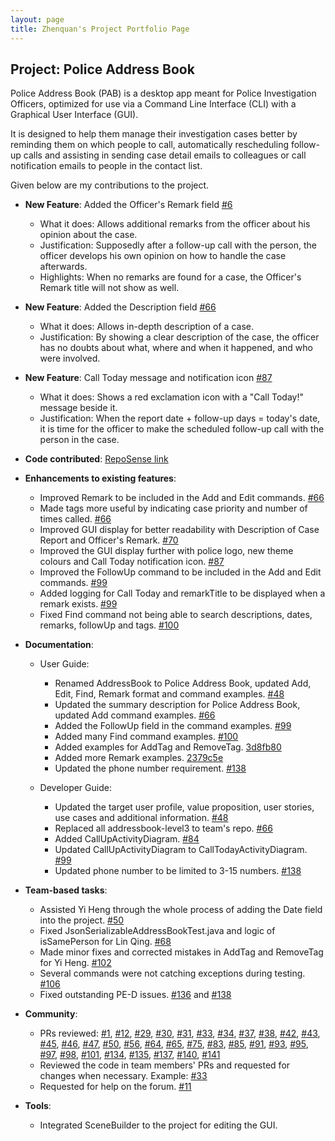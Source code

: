 ```yaml
---
layout: page
title: Zhenquan's Project Portfolio Page
---
```


## Project: Police Address Book

Police Address Book (PAB) is a desktop app meant for Police Investigation Officers, optimized for use via a Command Line Interface (CLI) with a Graphical User Interface (GUI).

It is designed to help them manage their investigation cases better by reminding them on which people to call, automatically rescheduling follow-up calls and assisting in sending case detail emails to colleagues or call notification emails to people in the contact list.

Given below are my contributions to the project.

* **New Feature**: Added the Officer's Remark field [\#6](https://github.com/AY2021S2-TIC4002-F18-1/tp2/pull/6)
  * What it does: Allows additional remarks from the officer about his opinion about the case.
  * Justification: Supposedly after a follow-up call with the person, the officer develops his own opinion on how to handle the case afterwards.
  * Highlights: When no remarks are found for a case, the Officer's Remark title will not show as well.
  
* **New Feature**: Added the Description field [\#66](https://github.com/AY2021S2-TIC4002-F18-1/tp2/pull/66)
  * What it does: Allows in-depth description of a case.
  * Justification: By showing a clear description of the case, the officer has no doubts about what, where and when it happened, and who were involved.
  
* **New Feature**: Call Today message and notification icon [\#87](https://github.com/AY2021S2-TIC4002-F18-1/tp2/pull/87)
  * What it does: Shows a red exclamation icon with a "Call Today!" message beside it.
  * Justification: When the report date + follow-up days = today's date, it is time for the officer to make the scheduled follow-up call with the person in the case.

* **Code contributed**: [RepoSense link]()

* **Enhancements to existing features**:
  * Improved Remark to be included in the Add and Edit commands. [\#66](https://github.com/AY2021S2-TIC4002-F18-1/tp2/pull/66)
  * Made tags more useful by indicating case priority and number of times called. [\#66](https://github.com/AY2021S2-TIC4002-F18-1/tp2/pull/66)
  * Improved GUI display for better readability with Description of Case Report and Officer's Remark. [\#70](https://github.com/AY2021S2-TIC4002-F18-1/tp2/pull/70)
  * Improved the GUI display further with police logo, new theme colours and Call Today notification icon. [\#87](https://github.com/AY2021S2-TIC4002-F18-1/tp2/pull/87)
  * Improved the FollowUp command to be included in the Add and Edit commands. [\#99](https://github.com/AY2021S2-TIC4002-F18-1/tp2/pull/99)
  * Added logging for Call Today and remarkTitle to be displayed when a remark exists. [\#99](https://github.com/AY2021S2-TIC4002-F18-1/tp2/pull/99)
  * Fixed Find command not being able to search descriptions, dates, remarks, followUp and tags. [\#100](https://github.com/AY2021S2-TIC4002-F18-1/tp2/pull/100)

* **Documentation**:
  * User Guide:
    * Renamed AddressBook to Police Address Book, updated Add, Edit, Find, Remark format and command examples. [\#48](https://github.com/AY2021S2-TIC4002-F18-1/tp2/pull/48)
    * Updated the summary description for Police Address Book, updated Add command examples. [\#66](https://github.com/AY2021S2-TIC4002-F18-1/tp2/pull/66)
    * Added the FollowUp field in the command examples. [\#99](https://github.com/AY2021S2-TIC4002-F18-1/tp2/pull/99)
    * Added many Find command examples. [\#100](https://github.com/AY2021S2-TIC4002-F18-1/tp2/pull/100)
    * Added examples for AddTag and RemoveTag. [3d8fb80](https://github.com/AY2021S2-TIC4002-F18-1/tp2/commit/3d8fb80ebd42a340d1f73551891c670ae85b2ece#diff-b50feaf9240709b6b02fb9584696b012c2a69feeba89e409952cc2f401f373fb)
    * Added more Remark examples. [2379c5e](https://github.com/AY2021S2-TIC4002-F18-1/tp2/commit/2379c5e4e8bb6f71a31481c96b3da5e34e76d71b#diff-b50feaf9240709b6b02fb9584696b012c2a69feeba89e409952cc2f401f373fb)
    * Updated the phone number requirement. [\#138](https://github.com/AY2021S2-TIC4002-F18-1/tp2/pull/138)
    
  * Developer Guide:
    * Updated the target user profile, value proposition, user stories, use cases and additional information. [\#48](https://github.com/AY2021S2-TIC4002-F18-1/tp2/pull/48)
    * Replaced all addressbook-level3 to team's repo. [\#66](https://github.com/AY2021S2-TIC4002-F18-1/tp2/pull/66)
    * Added CallUpActivityDiagram. [\#84](https://github.com/AY2021S2-TIC4002-F18-1/tp2/pull/84)
    * Updated CallUpActivityDiagram to CallTodayActivityDiagram. [\#99](https://github.com/AY2021S2-TIC4002-F18-1/tp2/pull/99)
    * Updated phone number to be limited to 3-15 numbers. [\#138](https://github.com/AY2021S2-TIC4002-F18-1/tp2/pull/138)

* **Team-based tasks**:
  * Assisted Yi Heng through the whole process of adding the Date field into the project. [\#50](https://github.com/AY2021S2-TIC4002-F18-1/tp2/pull/50)
  * Fixed JsonSerializableAddressBookTest.java and logic of isSamePerson for Lin Qing. [\#68](https://github.com/AY2021S2-TIC4002-F18-1/tp2/pull/68)
  * Made minor fixes and corrected mistakes in AddTag and RemoveTag for Yi Heng. [\#102](https://github.com/AY2021S2-TIC4002-F18-1/tp2/pull/102)
  * Several commands were not catching exceptions during testing. [\#106](https://github.com/AY2021S2-TIC4002-F18-1/tp2/pull/106)
  * Fixed outstanding PE-D issues. [\#136](https://github.com/AY2021S2-TIC4002-F18-1/tp2/pull/136) and [\#138](https://github.com/AY2021S2-TIC4002-F18-1/tp2/pull/138)
  
* **Community**:
  * PRs reviewed: [\#1](https://github.com/AY2021S2-TIC4002-F18-1/tp2/pull/1), [\#12](https://github.com/AY2021S2-TIC4002-F18-1/tp2/pull/12), [\#29](https://github.com/AY2021S2-TIC4002-F18-1/tp2/pull/29), [\#30](https://github.com/AY2021S2-TIC4002-F18-1/tp2/pull/30), [\#31](https://github.com/AY2021S2-TIC4002-F18-1/tp2/pull/31), [\#33](https://github.com/AY2021S2-TIC4002-F18-1/tp2/pull/33), [\#34](https://github.com/AY2021S2-TIC4002-F18-1/tp2/pull/34), [\#37](https://github.com/AY2021S2-TIC4002-F18-1/tp2/pull/37), [\#38](https://github.com/AY2021S2-TIC4002-F18-1/tp2/pull/38), [\#42](https://github.com/AY2021S2-TIC4002-F18-1/tp2/pull/42), [\#43](https://github.com/AY2021S2-TIC4002-F18-1/tp2/pull/43), [\#45](https://github.com/AY2021S2-TIC4002-F18-1/tp2/pull/45), [\#46](https://github.com/AY2021S2-TIC4002-F18-1/tp2/pull/46), [\#47](https://github.com/AY2021S2-TIC4002-F18-1/tp2/pull/47), [\#50](https://github.com/AY2021S2-TIC4002-F18-1/tp2/pull/50), [\#56](https://github.com/AY2021S2-TIC4002-F18-1/tp2/pull/56), [\#64](https://github.com/AY2021S2-TIC4002-F18-1/tp2/pull/64), [\#65](https://github.com/AY2021S2-TIC4002-F18-1/tp2/pull/65), [\#75](https://github.com/AY2021S2-TIC4002-F18-1/tp2/pull/75), [\#83](https://github.com/AY2021S2-TIC4002-F18-1/tp2/pull/83), [\#85](https://github.com/AY2021S2-TIC4002-F18-1/tp2/pull/85), [\#91](https://github.com/AY2021S2-TIC4002-F18-1/tp2/pull/91), [\#93](https://github.com/AY2021S2-TIC4002-F18-1/tp2/pull/93), [\#95](https://github.com/AY2021S2-TIC4002-F18-1/tp2/pull/95), [\#97](https://github.com/AY2021S2-TIC4002-F18-1/tp2/pull/97), [\#98](https://github.com/AY2021S2-TIC4002-F18-1/tp2/pull/98), [\#101](https://github.com/AY2021S2-TIC4002-F18-1/tp2/pull/101), [\#134](https://github.com/AY2021S2-TIC4002-F18-1/tp2/pull/134), [\#135](https://github.com/AY2021S2-TIC4002-F18-1/tp2/pull/135), [\#137](https://github.com/AY2021S2-TIC4002-F18-1/tp2/pull/137), [\#140](https://github.com/AY2021S2-TIC4002-F18-1/tp2/pull/140), [\#141](https://github.com/AY2021S2-TIC4002-F18-1/tp2/pull/141)
  * Reviewed the code in team members' PRs and requested for changes when necessary. Example: [\#33](https://github.com/AY2021S2-TIC4002-F18-1/tp2/pull/33)
  * Requested for help on the forum. [#11](https://github.com/nus-tic4002-AY2021S2/forum/issues/11)

* **Tools**:
  * Integrated SceneBuilder to the project for editing the GUI.
